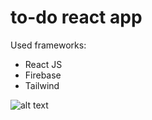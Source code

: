 # to-do react app

Used frameworks:
- React JS
- Firebase
- Tailwind

![alt text](https://github.com/YevheniiSarancha/To-do-React/blob/main/screenshot.jpg)

